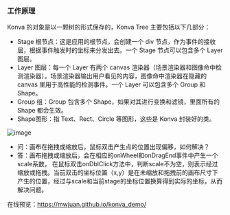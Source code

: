 ### 工作原理
Konva 的对象是以一颗树的形式保存的，Konva Tree 主要包括以下几部分：
- Stage 根节点：这是应用的根节点，会创建一个 div 节点，作为事件的接收层，根据事件触发时的坐标来分发出去。一个 Stage 节点可以包含多个 Layer 图层。
- Layer 图层：每一个 Layer 有两个 canvas 渲染器（场景渲染器和图像命中检测渲染器）。场景渲染器输出用户看见的内容，图像命中渲染器在隐藏的 canvas 里用于高性能的检测事件。一个 Layer 可以包含多个 Group 和 Shape。
- Group 组：Group 包含多个 Shape，如果对其进行变换和滤镜，里面所有的 Shape 都会生效。
- Shape图形：指 Text、Rect、Circle 等图形，这些是 Konva 封装好的类。

![image](https://user-images.githubusercontent.com/50393260/159124304-a4aaacc8-d6ad-4e93-8ce3-01c9a9274908.png)

- 问：画布在拖拽或缩放后，鼠标双击产生点的位置出现偏移，如何解决？
- 答：画布拖拽或缩放后，会在相应的onWheel和onDragEnd事件中产生一个scale系数， 在鼠标双击onDblClick方法中，判断scale不为空，则表示经过缩放或拖拽。当前双击的坐标位置（x,y）是在未缩放和拖拽前的画布尺寸下产生的位置，经过与scale和当前stage的坐标位置换算得到实际的坐标，从而解决问题。

在线预览：https://mwjuan.github.io/konva_demo/
